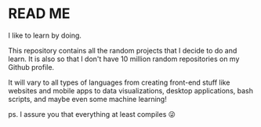 # READ ME

I like to learn by doing. 

This repository contains all the random projects that I decide to do and learn. It is also so that I don't have 10 million random repositories on my Github profile.

It will vary to all types of languages from creating front-end stuff like websites and mobile apps to data visualizations, desktop applications, bash scripts, and maybe even some machine learning!

ps. I assure you that everything at least compiles 😜
